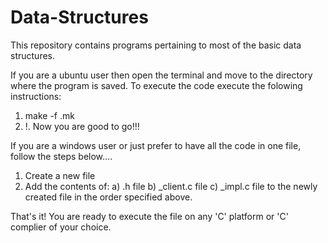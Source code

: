 # Data-Structures
This repository contains programs pertaining to most of the basic data structures.

If you are a ubuntu user then open the terminal and move to the directory where the program is saved.
To execute the code execute the folowing instructions:
  1. make -f <make file name>.mk
  2. !.
Now you are good to go!!!

If you are a windows user or just prefer to have all the code in one file, follow the steps below....

  1. Create a new file
  2. Add the contents of:
      a) .h file
      b) _client.c file
      c) _impl.c file
     to the newly created file in the order specified above.
   
That's it! You are ready to execute the file on any 'C' platform or 'C' complier of your choice. 
